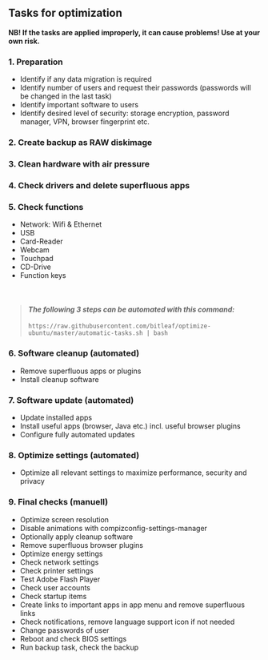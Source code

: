 ## Tasks for optimization

**NB! If the tasks are applied improperly, it can cause problems! Use at your own risk.**


### 1. Preparation

- Identify if any data migration is required
- Identify number of users and request their passwords (passwords will be changed in the last task)
- Identify important software to users
- Identify desired level of security: storage encryption, password manager, VPN, browser fingerprint etc.


### 2. Create backup as RAW diskimage


### 3. Clean hardware with air pressure


### 4. Check drivers and delete superfluous apps


### 5. Check functions

- Network: Wifi & Ethernet
- USB
- Card-Reader
- Webcam
- Touchpad
- CD-Drive
- Function keys

</br>

> #### *The following 3 steps can be automated with this command:*
>  ```
>  https://raw.githubusercontent.com/bitleaf/optimize-ubuntu/master/automatic-tasks.sh | bash
>  ```


### 6. Software cleanup (automated)
- Remove superfluous apps or plugins
- Install cleanup software


### 7. Software update (automated)

- Update installed apps
- Install useful apps (browser, Java etc.) incl. useful browser plugins
- Configure fully automated updates


### 8. Optimize settings (automated)

- Optimize all relevant settings to maximize performance, security and privacy


### 9. Final checks (manuell)

- Optimize screen resolution
- Disable animations with compizconfig-settings-manager
- Optionally apply cleanup software
- Remove superfluous browser plugins
- Optimize energy settings
- Check network settings
- Check printer settings
- Test Adobe Flash Player
- Check user accounts
- Check startup items
- Create links to important apps in app menu and remove superfluous links
- Check notifications, remove language support icon if not needed
- Change passwords of user
- Reboot and check BIOS settings
- Run backup task, check the backup
